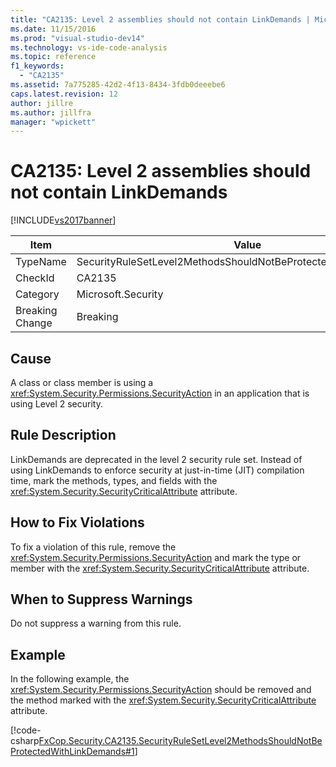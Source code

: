 ```yaml
---
title: "CA2135: Level 2 assemblies should not contain LinkDemands | Microsoft Docs"
ms.date: 11/15/2016
ms.prod: "visual-studio-dev14"
ms.technology: vs-ide-code-analysis
ms.topic: reference
f1_keywords:
  - "CA2135"
ms.assetid: 7a775285-42d2-4f13-8434-3fdb0deeebe6
caps.latest.revision: 12
author: jillre
ms.author: jillfra
manager: "wpickett"
---
```

# CA2135: Level 2 assemblies should not contain LinkDemands
[!INCLUDE[vs2017banner](../includes/vs2017banner.md)]

|Item|Value|
|-|-|
|TypeName|SecurityRuleSetLevel2MethodsShouldNotBeProtectedWithLinkDemands|
|CheckId|CA2135|
|Category|Microsoft.Security|
|Breaking Change|Breaking|

## Cause
 A class or class member is using a <xref:System.Security.Permissions.SecurityAction> in an application that is using Level 2 security.

## Rule Description
 LinkDemands are deprecated in the level 2 security rule set. Instead of using LinkDemands to enforce security at just-in-time (JIT) compilation time, mark the methods, types, and fields with the <xref:System.Security.SecurityCriticalAttribute> attribute.

## How to Fix Violations
 To fix a violation of this rule, remove the <xref:System.Security.Permissions.SecurityAction> and mark the type or member with the <xref:System.Security.SecurityCriticalAttribute> attribute.

## When to Suppress Warnings
 Do not suppress a warning from this rule.

## Example
 In the following example, the <xref:System.Security.Permissions.SecurityAction> should be removed and the method marked with the <xref:System.Security.SecurityCriticalAttribute> attribute.

 [!code-csharp[FxCop.Security.CA2135.SecurityRuleSetLevel2MethodsShouldNotBeProtectedWithLinkDemands#1](../snippets/csharp/VS_Snippets_CodeAnalysis/fxcop.security.ca2135.securityrulesetlevel2methodsshouldnotbeprotectedwithlinkdemands/cs/ca2135.cs#1)]
